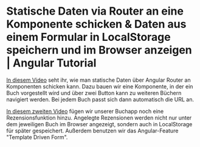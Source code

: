 # Statische Daten via Router an eine Komponente schicken & Daten aus einem Formular in LocalStorage speichern und im Browser anzeigen | Angular Tutorial

<p><a href="https://youtu.be/O_C9ab6YEmM">In diesem Video</a> seht ihr, wie man statische Daten über Angular Router an Komponenten schicken kann. Dazu bauen wir eine Komponente, in der ein Buch vorgestellt wird und über zwei Button kann zu weiteren Büchern navigiert werden. Bei jedem Buch passt sich dann automatisch die URL an.<p>
  
<p><a href="https://youtu.be/udcyFADW4JY">In diesem zweiten Video</a> fügen wir unserer Buchapp noch eine Rezensionsfunktion hinzu. Angelegte Rezensionen werden nicht nur unter dem jeweiligen Buch im Browser angezeigt, sondern auch in LocalStorage für später gespeichert. Außerdem benutzen wir das Angular-Feature "Template Driven Form".</p>
